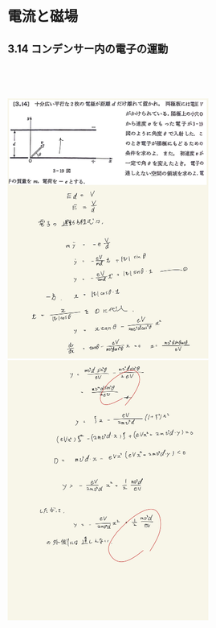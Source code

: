 <script type="text/javascript" async src="https://cdnjs.cloudflare.com/ajax/libs/mathjax/2.7.7/MathJax.js?config=TeX-MML-AM_CHTML">

</script>

<script type="text/x-mathjax-config">
 MathJax.Hub.Config({
 tex2jax: {
 inlineMath: [['$', '$'] ],
 displayMath: [ ['$$','$$'], ["\\[","\\]"] ]
 }
 });
</script>

# 電流と磁場
## 3.14 コンデンサー内の電子の運動

<br>
<br>
<br>
<br>

<img width="400" alt="electromagnetism-118" src="./images/ecmf-14/Electromagnetism-118.jpg">
<img width="400" alt="electromagnetism-119" src="./images/ecmf-14/Electromagnetism-119.jpg">